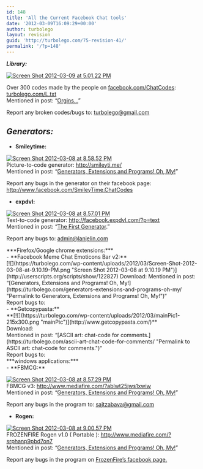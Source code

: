 ```yaml
---
id: 148
title: 'All the Current Facebook Chat tools'
date: '2012-03-09T16:09:29+00:00'
author: turbolego
layout: revision
guid: 'http://turbolego.com/75-revision-41/'
permalink: '/?p=148'
---
```


***Library:***

[![](https://turbolego.com/wp-content/uploads/2012/03/Screen-Shot-2012-03-09-at-5.01.22-PM-222x300.png "Screen Shot 2012-03-09 at 5.01.22 PM")](https://turbolego.com/L.txt)

Over 300 codes made by the people on [facebook.com/ChatCodes](http://facebook.com/ChatCodes): [turbolego.com/L.txt](https://turbolego.com/L.txt)  
Mentioned in post: “[Orgins…](https://turbolego.com/orgins/ "Permalink to Orgins…")”

Report any broken codes/bugs to: <turbolego@gmail.com>

## *Generators:*

- **Smileytime:**

[![](https://turbolego.com/wp-content/uploads/2012/03/Screen-Shot-2012-03-08-at-8.58.52-PM.png "Screen Shot 2012-03-08 at 8.58.52 PM")](http://smileyti.me/)  
Picture-to-code generator: <http://smileyti.me/>  
Mentioned in post: “[Generators, Extensions and Programs! Oh, My!](https://turbolego.com/generators-extensions-and-programs-oh-my/ "Permalink to Generators, Extensions and Programs! Oh, My!")”

Report any bugs in the generator on their facebook page:  
<http://www.facebook.com/SmileyTime.ChatCodes>

- **expdvl:**

[![](https://turbolego.com/wp-content/uploads/2012/03/Screen-Shot-2012-03-08-at-8.57.01-PM.png "Screen Shot 2012-03-08 at 8.57.01 PM")](http://facebook.expdvl.com/?p=text)  
Text-to-code generator: <http://facebook.expdvl.com/?p=text>  
Mentioned in post: “[The First Generator](https://turbolego.com/the-first-generator/ "Permalink to The First Generator").”

Report any bugs to: [admin@lanjelin.com](mailto:admin@lanjelin.com?subject=fbrep)

<div></div><div>***Firefox/Google chrome extensions:***</div><div></div><div></div><div>- **Facebook Meme Chat Emoticons Bar v2:**

</div><div>[![](https://turbolego.com/wp-content/uploads/2012/03/Screen-Shot-2012-03-08-at-9.10.19-PM.png "Screen Shot 2012-03-08 at 9.10.19 PM")](http://userscripts.org/scripts/show/122827)  
Download: <http://userscripts.org/scripts/show/122827>  
Mentioned in post: “[Generators, Extensions and Programs! Oh, My!](https://turbolego.com/generators-extensions-and-programs-oh-my/ "Permalink to Generators, Extensions and Programs! Oh, My!")“</div><div>Report bugs to: <theztech@connect.to></div><div></div><div></div><div>- **Getcopypasta:**

<div>**[![](https://turbolego.com/wp-content/uploads/2012/03/mainPic1-215x300.png "mainPic")](http://www.getcopypasta.com/)**</div><div></div><div>Download: <http://www.getcopypasta.com/></div><div>Mentioned in post: “[ASCII art: chat-code for comments.](https://turbolego.com/ascii-art-chat-code-for-comments/ "Permalink to ASCII art: chat-code for comments.")“</div><div>Report bugs to: <support@getcopypasta.com></div></div><div></div><div>***windows applications:***</div><div>- **FBMCG:**

[![](https://turbolego.com/wp-content/uploads/2012/03/Screen-Shot-2012-03-08-at-8.57.29-PM.png "Screen Shot 2012-03-08 at 8.57.29 PM")](http://www.mediafire.com/?ablwt25jws1xwiw)  
FBMCG v3: <http://www.mediafire.com/?ablwt25jws1xwiw>  
Mentioned in post: “[Generators, Extensions and Programs! Oh, My!](https://turbolego.com/generators-extensions-and-programs-oh-my/ "Permalink to Generators, Extensions and Programs! Oh, My!")”

Report any bugs in the program to: <sajtzabava@gmail.com>

- **Rogen:**

[![](https://turbolego.com/wp-content/uploads/2012/03/Screen-Shot-2012-03-08-at-9.00.57-PM-225x300.png "Screen Shot 2012-03-08 at 9.00.57 PM")](http://www.mediafire.com/?srphanp9pbd7on7)  
FROZENFIRE Rogen v1.0 ( Portable ): <http://www.mediafire.com/?srphanp9pbd7on7>  
Mentioned in post: “[Generators, Extensions and Programs! Oh, My!](https://turbolego.com/generators-extensions-and-programs-oh-my/ "Permalink to Generators, Extensions and Programs! Oh, My!")”

Report any bugs in the program on [FrozenFire’s facebook page.](http://www.facebook.com/FROZENFIRE.US)

</div>